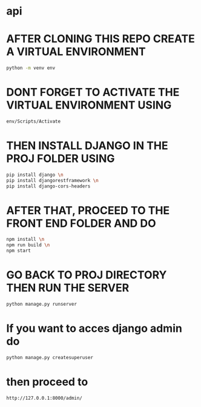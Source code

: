 ﻿# api
# AFTER CLONING THIS REPO CREATE A VIRTUAL ENVIRONMENT
```sh
python -m venv env
```

# DONT FORGET TO ACTIVATE THE VIRTUAL ENVIRONMENT USING
```sh
env/Scripts/Activate
```
# THEN INSTALL DJANGO IN THE PROJ FOLDER USING
```sh 
pip install django \n
pip install djangorestframework \n
pip install django-cors-headers
```

# AFTER THAT, PROCEED TO THE FRONT END FOLDER AND DO 
```sh
npm install \n
npm run build \n
npm start
```

# GO BACK TO PROJ DIRECTORY THEN RUN THE SERVER
```sh
python manage.py runserver
```

# If you want to acces django admin do 
```sh
python manage.py createsuperuser
```
# then proceed to 
```sh
http://127.0.0.1:8000/admin/
```
